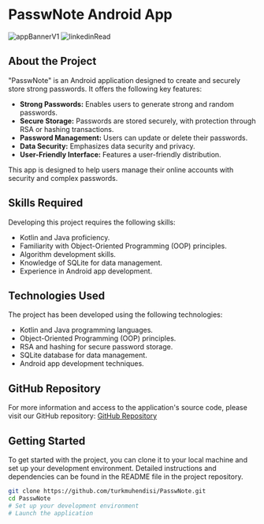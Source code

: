 # PasswNote Android App

![appBannerV1](https://github.com/turkmuhendisi/PasswNote/assets/74829377/ee84b88e-8d2a-422d-851b-4bf43571c822)
![linkedinRead](https://github.com/turkmuhendisi/PasswNote/assets/74829377/88921633-66b6-4a64-8b0a-bb895e5b4d1a)

## About the Project

"PasswNote" is an Android application designed to create and securely store strong passwords. It offers the following key features:

- **Strong Passwords:** Enables users to generate strong and random passwords.
- **Secure Storage:** Passwords are stored securely, with protection through RSA or hashing transactions.
- **Password Management:** Users can update or delete their passwords.
- **Data Security:** Emphasizes data security and privacy.
- **User-Friendly Interface:** Features a user-friendly distribution.

This app is designed to help users manage their online accounts with security and complex passwords.

## Skills Required

Developing this project requires the following skills:

- Kotlin and Java proficiency.
- Familiarity with Object-Oriented Programming (OOP) principles.
- Algorithm development skills.
- Knowledge of SQLite for data management.
- Experience in Android app development.

## Technologies Used

The project has been developed using the following technologies:

- Kotlin and Java programming languages.
- Object-Oriented Programming (OOP) principles.
- RSA and hashing for secure password storage.
- SQLite database for data management.
- Android app development techniques.

## GitHub Repository

For more information and access to the application's source code, please visit our GitHub repository: [GitHub Repository](link-to-your-github-repo)

## Getting Started

To get started with the project, you can clone it to your local machine and set up your development environment. Detailed instructions and dependencies can be found in the README file in the project repository.

```bash
git clone https://github.com/turkmuhendisi/PasswNote.git
cd PasswNote
# Set up your development environment
# Launch the application

